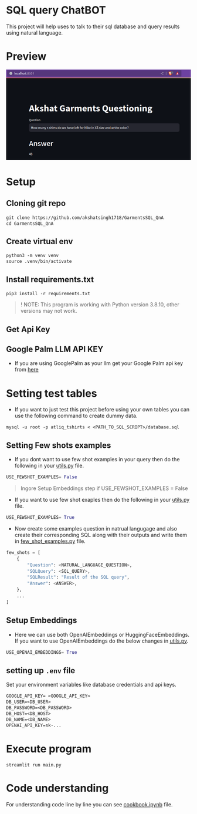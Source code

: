 # SQL query ChatBOT

This project will help uses to talk to their sql database and query results using natural language.

# Preview

![Preview](./assets/preview.png)

# Setup

## Cloning git repo
```console
git clone https://github.com/akshatsingh1718/GarmentsSQL_QnA
cd GarmentsSQL_QnA
```

## Create virtual env
```console
python3 -m venv venv
source .venv/bin/activate
```

## Install requirements.txt
```console
pip3 install -r requirements.txt
```

> ! NOTE: This program is working with Python version 3.8.10, other versions may not work.

## Get Api Key

## Google Palm LLM API KEY

- If you are using GooglePalm as your llm get your Google Palm api key from [here](https://makersuite.google.com/app/apikey)

# Setting test tables

- If you want to just test this project before using your own tables you can use the following command to create dummy data.

```console
mysql -u root -p atliq_tshirts < <PATH_TO_SQL_SCRIPT>/database.sql
```

## Setting Few shots examples

- If you dont want to use few shot examples in your query then do the following in your [utils.py](./utils.py) file.
```python
USE_FEWSHOT_EXAMPLES= False
```

> Ingore Setup Embeddings step if USE_FEWSHOT_EXAMPLES = False

- If you want to use few shot exaples then do the following in your [utils.py](./utils.py) file.
```python
USE_FEWSHOT_EXAMPLES= True
```

- Now create some examples question in natrual langugage and also create their corresponding SQL along with their outputs and write them in [few_shot_examples.py](./few_shot_examples.py) file.

```python
few_shots = [
    {
        "Question": <NATURAL_LANGUAGE_QUESTION>,
        "SQLQuery": <SQL_QUERY>,
        "SQLResult": "Result of the SQL query",
        "Answer": <ANSWER>,
    },
    ...
]
```


## Setup Embeddings

- Here we can use both OpenAIEmbeddings or HuggingFaceEmbeddings. If you want to use OpenAIEmbeddings do the below changes in [utils.py](./utils.py).

```python
USE_OPENAI_EMBEDDINGS= True
```

## setting up `.env` file

Set your environment variables like database credentials and api keys.

```
GOOGLE_API_KEY= <GOOGLE_API_KEY>
DB_USER=<DB_USER>
DB_PASSWORD=<DB_PASSWORD>
DB_HOST=<DB_HOST>
DB_NAME=<DB_NAME>
OPENAI_API_KEY=sk-...
```

# Execute program

```console
streamlit run main.py   
```

# Code understanding

For understanding code line by line you can see [cookbook.ipynb](./cookbook.ipynb) file.

